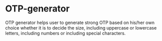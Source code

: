 # OTP-generator
OTP generator helps user to generate strong OTP based on his/her own choice whether it is to decide the size, including uppercase or lowercase letters, including numbers or including special characters.
